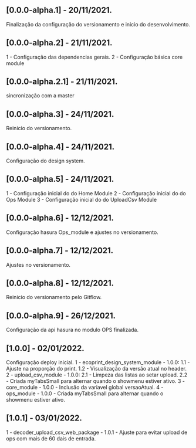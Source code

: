 ## [0.0.0-alpha.1] - 20/11/2021.
Finalização da configuração do versionamento e inicio do desenvolvimento.

## [0.0.0-alpha.2] - 21/11/2021.
1 - Configuração das dependencias gerais.
2 - Configuração básica core module

## [0.0.0-alpha.2.1] - 21/11/2021.
sincronização com a master

## [0.0.0-alpha.3] - 24/11/2021.
Reinicio do versionamento.

## [0.0.0-alpha.4] - 24/11/2021.
Configuração do design system.

## [0.0.0-alpha.5] - 24/11/2021.
1 - Configuração inicial do do Home Module
2 - Configuração inicial do do Ops Module
3 - Configuração inicial do do UploadCsv Module

## [0.0.0-alpha.6] - 12/12/2021.
Configuração hasura Ops_module e ajustes no versionamento.

## [0.0.0-alpha.7] - 12/12/2021.
Ajustes no versionamento.

## [0.0.0-alpha.8] - 12/12/2021.
Reinicio do versionamento pelo Gitflow.

## [0.0.0-alpha.9] - 26/12/2021.
Configuração da api hasura no modulo OPS finalizada.

## [1.0.0] - 02/01/2022.
Configuração deploy inicial.
1 - ecoprint_design_system_module - 1.0.0:
    1.1 - Ajuste na proporção do print.
    1.2 - Visualização da versão atual no header.
2 - upload_csv_module - 1.0.0:
    2.1 - Limpeza das listas ao setar upload.
    2.2 - Criada myTabsSmall para alternar quando o showmenu estiver ativo.
3 - core_module - 1.0.0 - Inclusão da variavel global versaoAtual.
4 - ops_module - 1.0.0 - Criada myTabsSmall para alternar quando o showmenu estiver ativo.

## [1.0.1] - 03/01/2022.
1 - decoder_upload_csv_web_package - 1.0.1 - Ajuste para evitar upload de ops com mais de 60 dais de entrada.